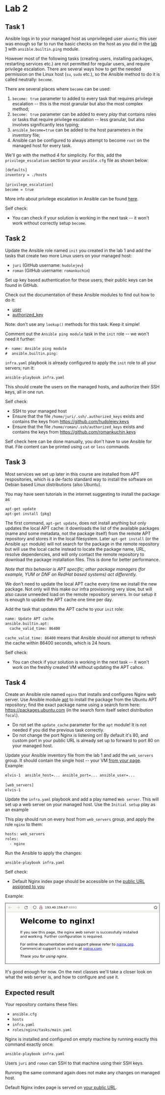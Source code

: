 # Lab 2

## Task 1

Ansible logs in to your managed host as unprivileged user `ubuntu`; this user was enough so far to
run the basic checks on the host as you did in the [lab 1](../01-intro) with `ansible.builtin.ping`
module.

However most of the following tasks (creating users, installing packages, restarting services etc.)
are not permitted for regular users, and require privilege escalation. There are several ways how to
get the needed permission on the Linux host (`su`, `sudo` etc.), so the Ansible method to do it is
called neutrally: `become`.

There are several places where `become` can be used:
 1. `become: true` parameter to added to every task that requires privilege escalation -- this is
    the most granular but also the most complex method;
 2. `become: true` parameter can be added to every _play_ that contains roles or tasks that require
    privilege escalation -- less granular, but also involves significantly less typing;
 3. `ansible_become=true` can be added to the host parameters in the inventory file;
 4. Ansible can be configured to always attempt to become `root` on the managed host for every task.

We'll go with the method 4 for simplicity. For this, add the `privilege_escalation` section to your
`ansible.cfg` file as shown below:

    [defaults]
    inventory = ./hosts

    [privilege_escalation]
    become = true

More info about privilege escalation in Ansible can be found
[here](https://docs.ansible.com/ansible/latest/playbook_guide/playbooks_privilege_escalation.html).

Self check:
 - You can check if your solution is working in the next task -- it won't work without correctly
   setup `become`.


## Task 2

Update the Ansible role named `init` you created in the lab 1 and add the tasks that create two more
Linux users on your managed host:
 - `juri` (GitHub username: `hudolejev`)
 - `roman` (GitHub username: `romankuchin`)

Set up key based authentication for these users; their public keys can be found in GitHub.

Check out the documentation of these Ansible modules to find out how to do it:
 - [user](https://docs.ansible.com/ansible/latest/collections/ansible/builtin/user_module.html)
 - [authorized_key](https://docs.ansible.com/ansible/latest/collections/ansible/posix/authorized_key_module.html)

Note: don't use any `lookup()` methods for this task. Keep it simple!

Comment out the `Ansible ping module` task in the `init` role -- we won't need it further:

    #- name: Ansible ping module
    #  ansible.builtin.ping:

`infra.yaml` playbook is already configured to apply the `init` role to all your servers; run it:

    ansible-playbook infra.yaml

This should create the users on the managed hosts, and authorize their SSH keys, all in one run.

Self check:
 - SSH to your managed host
 - Ensure that the file `/home/juri/.ssh/.authorized_keys` exists and contains the keys from
   https://github.com/hudolejev.keys
 - Ensure that the file `/home/roman/.ssh/authorized_keys` exists and contains the keys from
   https://github.com/romankuchin.keys

Self check here can be done manually, you don't have to use Ansible for that. File content can be
printed using `cat` or `less` commands.


## Task 3

Most services we set up later in this course are installed from APT respositories, which is a
de-facto standard way to install the software on Debian based Linux distributions (also Ubuntu).

You may have seen tutorials in the internet suggesting to install the package as

    apt-get update
    apt-get install {pkg}

The first command, `apt-get update`, does not install anything but only updates the local APT cache:
it downloads the list of the available packages (name and some metadata, not the package itself)
from the remote APT repository and stores it in the local filesystem. Later `apt-get install` (or
the Ansible `apt` module) will not search for the package in the remote repository but will use the
local cache instead to locate the package name, URL, resolve dependencies, and will only contact the
remote repository to download the package installation files. This is done for better performance.

_Note that this behavior is APT specific; other package managers (for example, YUM or DNF on RedHat
based systems) act differently._

We don't need to update the local APT cache every time we install the new package. Not only will
this make our infra provisioning very slow, but will also cause unneeded load on the remote
repository servers. In our setup it is enough to update the APT cache one time per day.

Add the task that updates the APT cache to your `init` role:

    name: Update APT cache
    ansible.builtin.apt:
      cache_valid_time: 86400

`cache_valid_time: 86400` means that Ansible should not attempt to refresh the cache within 86400
seconds, which is 24 hours.

Self check:
 - You can check if your solution is working in the next task -- it won't work on the freshly
   created VM without updating the APT cahce.


## Task 4

Create an Ansible role named `nginx` that installs and configures Nginx web server. Use Ansible
module [apt](https://docs.ansible.com/ansible/latest/collections/ansible/builtin/apt_module.html)
to install the package from the Ubuntu APT repository; find the exact package name using a search
form here: https://packages.ubuntu.com (in the search form itself select distribution `focal`).

 - Do not set the `update_cache` parameter for the `apt` module! It is not needed if you did the
   previous task correctly.
 - Do not change the port Nginx is listening on! By default it's 80, and custom port in your public
   URL is already set up to forward to port 80 on your managed host.

Update your Ansible inventory file from the lab 1 and add the `web_servers` group. It should contain
the single host -- your VM [from your page](http://193.40.156.67/students.html). Example:

    elvis-1  ansible_host=... ansible_port=... ansible_user=...

    [web_servers]
    elvis-1

Update the `infra.yaml` playbook and add a play named `Web server`. This will set up a web server
on your managed host. Use the `Initial setup` play as an example

This play should run on every host from `web_servers` group, and apply the role `nginx` to them:

    hosts: web_servers
    roles:
      - nginx

Run the Ansible to apply the changes:

    ansible-playbook infra.yaml

Self check:
 - Default Nginx index page should be accessible on the
   [public URL assigned to you](http://193.40.156.67/students.html)

Example:

![Nginx default start page](nginx.png)

It's good enough for now. On the next classes we'll take a closer look on what the web server is,
and how to configure and use it.


## Expected result

Your repository contains these files:

 - `ansible.cfg`
 - `hosts`
 - `infra.yaml`
 - `roles/nginx/tasks/main.yaml`

Nginx is installed and configured on empty machine by running exactly this command exactly once:

    ansible-playbook infra.yaml

Users `juri` and `roman` can SSH to that machine using their SSH keys.

Running the same command again does not make any changes on managed host.

Default Nginx index page is served on [your public URL](http://193.40.156.67/students.html).
